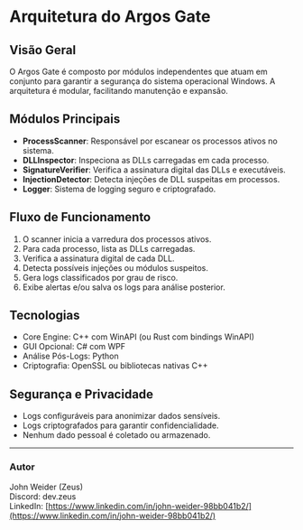 # Arquitetura do Argos Gate

## Visão Geral

O Argos Gate é composto por módulos independentes que atuam em conjunto para garantir a segurança do sistema operacional Windows. A arquitetura é modular, facilitando manutenção e expansão.

## Módulos Principais

- **ProcessScanner**: Responsável por escanear os processos ativos no sistema.
- **DLLInspector**: Inspeciona as DLLs carregadas em cada processo.
- **SignatureVerifier**: Verifica a assinatura digital das DLLs e executáveis.
- **InjectionDetector**: Detecta injeções de DLL suspeitas em processos.
- **Logger**: Sistema de logging seguro e criptografado.

## Fluxo de Funcionamento

1. O scanner inicia a varredura dos processos ativos.
2. Para cada processo, lista as DLLs carregadas.
3. Verifica a assinatura digital de cada DLL.
4. Detecta possíveis injeções ou módulos suspeitos.
5. Gera logs classificados por grau de risco.
6. Exibe alertas e/ou salva os logs para análise posterior.

## Tecnologias

- Core Engine: C++ com WinAPI (ou Rust com bindings WinAPI)
- GUI Opcional: C# com WPF
- Análise Pós-Logs: Python
- Criptografia: OpenSSL ou bibliotecas nativas C++

## Segurança e Privacidade

- Logs configuráveis para anonimizar dados sensíveis.
- Logs criptografados para garantir confidencialidade.
- Nenhum dado pessoal é coletado ou armazenado.

---

### Autor

John Weider (Zeus)  
Discord: dev.zeus  
LinkedIn: [https://www.linkedin.com/in/john-weider-98bb041b2/](https://www.linkedin.com/in/john-weider-98bb041b2/)

